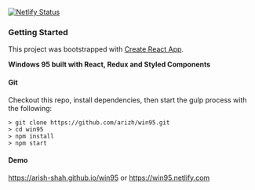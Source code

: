 [![Netlify Status](https://api.netlify.com/api/v1/badges/a59b82d5-81ca-43cb-a781-1d8cc5ec7721/deploy-status)](https://app.netlify.com/sites/win95/deploys)

### Getting Started

This project was bootstrapped with [Create React App](https://github.com/facebookincubator/create-react-app).

**Windows 95 built with React, Redux and Styled Components**

#### Git

Checkout this repo, install dependencies, then start the gulp process with the following:

```
> git clone https://github.com/arizh/win95.git
> cd win95
> npm install
> npm start
```

#### Demo

https://arish-shah.github.io/win95 or https://win95.netlify.com
